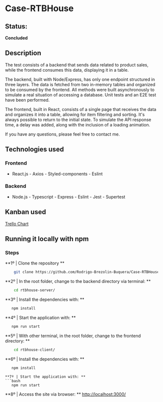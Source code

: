 # Case-RTBHouse

## Status:
**Concluded**

## Description
The test consists of a backend that sends data related to product sales, while the frontend consumes this data, displaying it in a table.

The backend, built with Node/Express, has only one endpoint structured in three layers. The data is fetched from two in-memory tables and organized to be consumed by the frontend. All methods were built asynchronously to simulate a real situation of accessing a database. Unit tests and an E2E test have been performed.

The frontend, built in React, consists of a single page that receives the data and organizes it into a table, allowing for item filtering and sorting. It's always possible to return to the initial state. To simulate the API response time, a delay was added, along with the inclusion of a loading animation.

If you have any questions, please feel free to contact me.

## Technologies used
### Frontend 
- React.js - Axios  - Styled-components - Eslint

### Backend 
- Node.js - Typescript - Express - Eslint - Jest - Supertest

## Kanban used
[Trello Chart](https://trello.com/b/7OrNGHoE/case-rtb-house-rodrigo-brezolin)

## Running it locally with npm  

### Steps
**1º | Clone the repository **
```bash
    git clone https://github.com/Rodrigo-Brezolin-Buquera/Case-RTBHouse.git
```
**2º | In the root folder, change to the backend directory via terminal: **
```bash
    cd rtbhouse-server/ 
```
**3º | Install the dependencies with: **
```bash
   npm install
```
**4º | Start the application with: **
```bash
   npm run start
```
**5º | With other terminal, in the root folder, change to the frontend directory: **
```bash
    cd rtbhouse-client/
```
**6º | Install the dependencies with: **
```bash
   npm install
```  
```
**7º | Start the application with: **
```bash
   npm run start
``` 
**8º | Access the site via browser:  **
[http://localhost:3000/](http://localhost:3000/)
